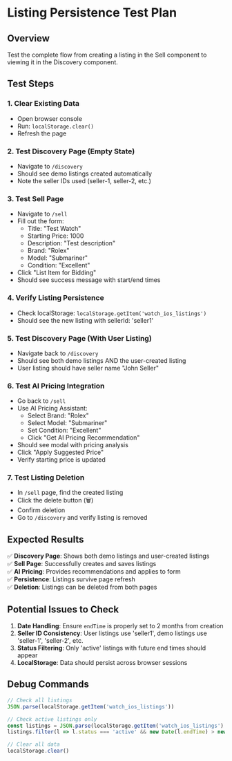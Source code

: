 # Listing Persistence Test Plan

## Overview
Test the complete flow from creating a listing in the Sell component to viewing it in the Discovery component.

## Test Steps

### 1. Clear Existing Data
- Open browser console
- Run: `localStorage.clear()`
- Refresh the page

### 2. Test Discovery Page (Empty State)
- Navigate to `/discovery`
- Should see demo listings created automatically
- Note the seller IDs used (seller-1, seller-2, etc.)

### 3. Test Sell Page
- Navigate to `/sell`
- Fill out the form:
  - Title: "Test Watch"
  - Starting Price: 1000
  - Description: "Test description"
  - Brand: "Rolex"
  - Model: "Submariner"
  - Condition: "Excellent"
- Click "List Item for Bidding"
- Should see success message with start/end times

### 4. Verify Listing Persistence
- Check localStorage: `localStorage.getItem('watch_ios_listings')`
- Should see the new listing with sellerId: 'seller1'

### 5. Test Discovery Page (With User Listing)
- Navigate back to `/discovery`
- Should see both demo listings AND the user-created listing
- User listing should have seller name "John Seller"

### 6. Test AI Pricing Integration
- Go back to `/sell`
- Use AI Pricing Assistant:
  - Select Brand: "Rolex"
  - Select Model: "Submariner"
  - Set Condition: "Excellent"
  - Click "Get AI Pricing Recommendation"
- Should see modal with pricing analysis
- Click "Apply Suggested Price"
- Verify starting price is updated

### 7. Test Listing Deletion
- In `/sell` page, find the created listing
- Click the delete button (🗑️)
- Confirm deletion
- Go to `/discovery` and verify listing is removed

## Expected Results

✅ **Discovery Page**: Shows both demo listings and user-created listings  
✅ **Sell Page**: Successfully creates and saves listings  
✅ **AI Pricing**: Provides recommendations and applies to form  
✅ **Persistence**: Listings survive page refresh  
✅ **Deletion**: Listings can be deleted from both pages  

## Potential Issues to Check

1. **Date Handling**: Ensure `endTime` is properly set to 2 months from creation
2. **Seller ID Consistency**: User listings use 'seller1', demo listings use 'seller-1', 'seller-2', etc.
3. **Status Filtering**: Only 'active' listings with future end times should appear
4. **LocalStorage**: Data should persist across browser sessions

## Debug Commands

```javascript
// Check all listings
JSON.parse(localStorage.getItem('watch_ios_listings'))

// Check active listings only
const listings = JSON.parse(localStorage.getItem('watch_ios_listings') || '[]')
listings.filter(l => l.status === 'active' && new Date(l.endTime) > new Date())

// Clear all data
localStorage.clear()
```